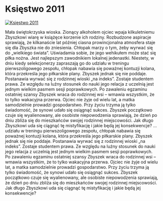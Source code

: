 Księstwo 2011 
=============
[![Księstwo 2011 ](http://vidos.pl/images/player.gif)](http://vidos.pl/ksiestwo-2011)

 Mała świętokrzyska wioska. Zionący alkoholem ojciec wpaja kilkuletniemu Zbyszkowi wiarę w książęce korzenie ich rodziny. Rozbudzone aspiracje sprawiają, że kilkanaście lat później ciasna prowincjonalna atmosfera staje się dla Zbyszka nie do zniesienia. Chłopak marzy o tym, żeby wyrwać się do „wielkiego świata”. Uświadamia sobie, że jego wehikułem może stać się piłka nożna. Jest najlepszym zawodnikiem lokalnej jedenastki. Niestety, w dniu kiedy selekcjonerzy zapraszają go do udziału w treningu pierwszoligowego zespołu, chłopak nabawia się poważnej kontuzji kolana, która przekreśla jego piłkarskie plany. Zbyszek jednak się nie poddaje. Postanawia wyrwać się z rodzinnej wioski „na indeks”. Zostaje studentem prawa. Ze względu na luźny stosunek do nauki jego relacja z uczelnią jest jednym wielkim pasmem sesji poprawkowych. Po zawaleniu egzaminu ostatniej szansy Zbyszek wraca do rodzinnej wsi – wmawia wszystkim, że to tylko wakacyjna przerwa. Ojciec nie żyje od wielu lat, a matka samodzielnie prowadzi gospodarstwo. Przy życiu trzyma ją tylko świadomość, że synowi udało się osiągnąć sukces. Zbyszek początkowo czuje się wyalienowany, ale osobiste niepowodzenia sprawiają, że dzień po dniu zbliża się do mieszkańców swojej rodzinnej miejscowości. Jak długo Zbyszkowi uda się ciągnąć tę mistyfikację i jakie będą jej konsekwencje?   ... udziału w treningu pierwszoligowego zespołu, chłopak nabawia się poważnej kontuzji kolana, która przekreśla jego piłkarskie plany. Zbyszek jednak się nie poddaje. Postanawia wyrwać się z rodzinnej wioski „na indeks”. Zostaje studentem prawa. Ze względu na luźny stosunek do nauki jego relacja z uczelnią jest jednym wielkim pasmem sesji poprawkowych. Po zawaleniu egzaminu ostatniej szansy Zbyszek wraca do rodzinnej wsi – wmawia wszystkim, że to tylko wakacyjna przerwa. Ojciec nie żyje od wielu lat, a matka samodzielnie prowadzi gospodarstwo. Przy życiu trzyma ją tylko świadomość, że synowi udało się osiągnąć sukces. Zbyszek początkowo czuje się wyalienowany, ale osobiste niepowodzenia sprawiają, że dzień po dniu zbliża się do mieszkańców swojej rodzinnej miejscowości. Jak długo Zbyszkowi uda się ciągnąć tę mistyfikację i jakie będą jej konsekwencje?
